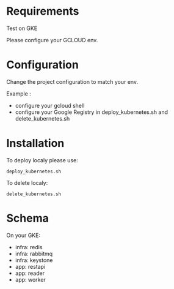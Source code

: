# Requirements

Test on GKE

Please configure your GCLOUD env.

# Configuration

Change the project configuration to match your env. 

Example :
* configure your gcloud shell
* configure your Google Registry in deploy\_kubernetes.sh and delete\_kubernetes.sh

# Installation

To deploy localy please use:

`deploy_kubernetes.sh`

To delete localy:

`delete_kubernetes.sh`

# Schema

On your GKE:
- infra: redis
- infra: rabbitmq
- infra: keystone
- app: restapi
- app: reader
- app: worker
